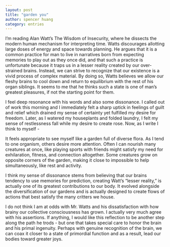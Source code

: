 ```yaml
---
layout: post
title: "garden you"
author: spencer huang
category: entries
---
```


I’m reading Alan Watt’s The Wisdom of Insecurity, where he dissects the modern human mechanism for interpreting time. Watts discourages allotting large doses of energy and space towards planning. He argues that it is a common practice for man to live in narratives born from expecting memories to play out as they once did, and that such a practice is unfortunate because it traps us in a lesser reality created by our over-strained brains. Instead, we can strive to recognize that our existence is a vivid process of complex material. By doing so, Watts believes we allow our fleshy brains to cool down and return to equilibrium with the rest of his organ siblings. It seems to me that he thinks such a state is one of man’s greatest pleasures, if not the starting point for them. 

I feel deep resonance with his words and also some dissonance. I called out of work this morning and I immediately felt a sharp uptick in feelings of guilt and relief which drained my sense of certainty yet fulfilled my desire for freedom. Later, as I watered my houseplants and folded laundry, I felt my sense of restlessness fall while my desire to create rose. Now, as I write I think to myself -

It feels appropriate to see myself like a garden full of diverse flora. As I tend to one organism, others desire more attention. Often I can nourish many creatures at once, like playing sports with friends might satisfy my need for exhilaration, fitness, and connection altogether. Some creatures grow on opposite corners of the garden, making it close to impossible to help simultaneously, like rest and activity. 

I think my sense of dissonance stems from believing that our brains tendency to use memories for prediction, creating Watt’s “lesser reality,” is actually one of its greatest contributions to our body. It evolved alongside the diversification of our gardens and is actually designed to create flows of actions that best satisfy the many critters we house. 

I do not think I am at odds with Mr. Watts and his dissatisfaction with how brainy our collective consciousness has grown. I actually very much agree with his assertions. If anything, I would like this reflection to be another step along the path he trods - but one that takes special care to honor the brain and his primal ingenuity. Perhaps with genuine recognition of the brain, we can coax it closer to a state of primordial function and as a result, lead our bodies toward greater joys. 